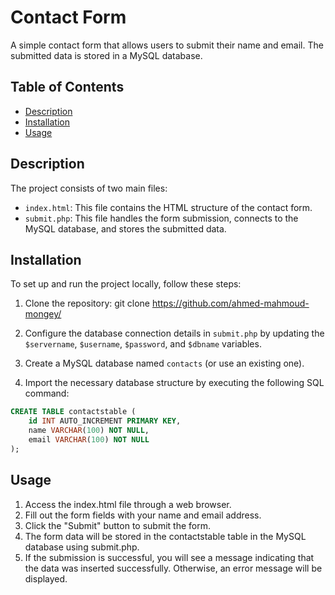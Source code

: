# Contact Form

A simple contact form that allows users to submit their name and email. The submitted data is stored in a MySQL database.

## Table of Contents

- [Description](#description)
- [Installation](#installation)
- [Usage](#usage)


## Description

The project consists of two main files:

- `index.html`: This file contains the HTML structure of the contact form.
- `submit.php`: This file handles the form submission, connects to the MySQL database, and stores the submitted data.

## Installation

To set up and run the project locally, follow these steps:

1. Clone the repository:
git clone https://github.com/ahmed-mahmoud-mongey/


2. Configure the database connection details in `submit.php` by updating the `$servername`, `$username`, `$password`, and `$dbname` variables.

3. Create a MySQL database named `contacts` (or use an existing one).

4. Import the necessary database structure by executing the following SQL command:
```sql
CREATE TABLE contactstable (
    id INT AUTO_INCREMENT PRIMARY KEY,
    name VARCHAR(100) NOT NULL,
    email VARCHAR(100) NOT NULL
);


```
## Usage


1. Access the index.html file through a web browser.
2. Fill out the form fields with your name and email address.
3. Click the "Submit" button to submit the form.
4. The form data will be stored in the contactstable table in the MySQL database using submit.php.
5. If the submission is successful, you will see a message indicating that the data was inserted successfully. Otherwise, an error message will be displayed.

